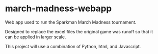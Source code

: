 # march-madness-webapp
Web app used to run the Sparkman March Madness tournament.

Designed to replace the excel files the original game was runoff so that it can be applied in larger scale.

This project will use a combination of Python, html, and Javascript.